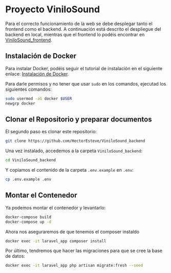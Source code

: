 # Proyecto ViniloSound

Para el correcto funcionamiento de la web se debe desplegar tanto el frontend como el backend. A continuación está descrito el despliegue del backend en local, mientras que el frontend lo podéis encontrar en [ViniloSound_frontend](https://github.com/HectorEsteve/ViniloSound_frontend).

## Instalación de Docker

Para instalar Docker, podéis seguir el tutorial de instalación en el siguiente enlace: [Instalación de Docker](https://docs.docker.com/engine/install/).

Para darle permisos y no tener que usar `sudo` en los comandos, ejecutad los siguientes comandos:

```sh
sudo usermod -aG docker $USER
newgrp docker
```

## Clonar el Repositorio y preparar documentos

El segundo paso es clonar este repositorio:

```sh
git clone https://github.com/HectorEsteve/ViniloSound_backend
```

Una vez instalado, accedemos a la carpeta `ViniloSound_backend`:

```sh
cd ViniloSound_backend
```

Y copiamos el contenido de la carpeta `.env.example` en `.env`:

```sh
cp .env.example .env
```

## Montar el Contenedor

Ya podemos montar el contenedor y levantarlo:

```sh
docker-compose build
docker-compose up -d
```

Ahora nos aseguraremos de que tenemos el composer instaldo

```sh
docker exec -it laravel_app composer install
```

Por último, tendremos que hacer las migraciones para que se cree la base de datos:

```sh
docker exec -it laravel_app php artisan migrate:fresh --seed
```
